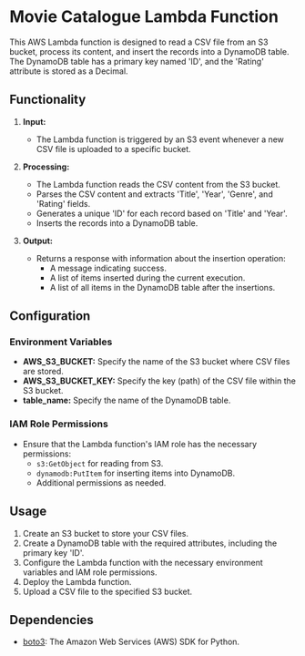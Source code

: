 # Movie Catalogue Lambda Function

This AWS Lambda function is designed to read a CSV file from an S3 bucket, process its content, and insert the records into a DynamoDB table. The DynamoDB table has a primary key named 'ID', and the 'Rating' attribute is stored as a Decimal.

## Functionality

1. **Input:**
   - The Lambda function is triggered by an S3 event whenever a new CSV file is uploaded to a specific bucket.

2. **Processing:**
   - The Lambda function reads the CSV content from the S3 bucket.
   - Parses the CSV content and extracts 'Title', 'Year', 'Genre', and 'Rating' fields.
   - Generates a unique 'ID' for each record based on 'Title' and 'Year'.
   - Inserts the records into a DynamoDB table.

3. **Output:**
   - Returns a response with information about the insertion operation:
     - A message indicating success.
     - A list of items inserted during the current execution.
     - A list of all items in the DynamoDB table after the insertions.

## Configuration

### Environment Variables
   - **AWS_S3_BUCKET:** Specify the name of the S3 bucket where CSV files are stored.
   - **AWS_S3_BUCKET_KEY:** Specify the key (path) of the CSV file within the S3 bucket.
   - **table_name:** Specify the name of the DynamoDB table.

### IAM Role Permissions
   - Ensure that the Lambda function's IAM role has the necessary permissions:
     - `s3:GetObject` for reading from S3.
     - `dynamodb:PutItem` for inserting items into DynamoDB.
     - Additional permissions as needed.

## Usage

1. Create an S3 bucket to store your CSV files.
2. Create a DynamoDB table with the required attributes, including the primary key 'ID'.
3. Configure the Lambda function with the necessary environment variables and IAM role permissions.
4. Deploy the Lambda function.
5. Upload a CSV file to the specified S3 bucket.

## Dependencies

- [boto3](https://github.com/boto/boto3): The Amazon Web Services (AWS) SDK for Python.
